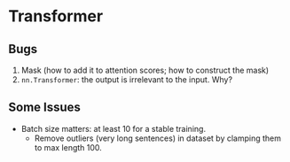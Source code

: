 # Transformer

## Bugs

1. Mask (how to add it to attention scores; how to construct the mask)
2. `nn.Transformer`: the output is irrelevant to the input. Why?

## Some Issues
- Batch size matters: at least 10 for a stable training.
    - Remove outliers (very long sentences) in dataset by clamping them to max length 100.